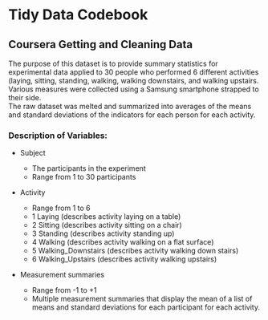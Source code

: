 # Tidy Data Codebook
## Coursera Getting and Cleaning Data

The purpose of this dataset is to provide summary statistics for experimental data applied to 30 people who performed 6 different activities (laying, sitting, standing, walking, walking downstairs, and walking upstairs. 
Various measures were collected using a Samsung smartphone strapped to their side.  
The raw dataset was melted and summarized into averages of the means and standard deviations of the indicators for each person for each activity.

### Description of Variables: 

* Subject
	+ The participants in the experiment
	+ Range from 1 to 30 participants

* Activity
	+ Range from 1 to 6
	+ 1 Laying (describes activity laying on a table)
	+ 2 Sitting (describes activity sitting on a chair)
	+ 3 Standing (describes activity standing up)
	+ 4 Walking (describes activity walking on a flat surface)
	+ 5 Walking_Downstairs (describes activity walking down stairs)
	+ 6 Walking_Upstairs  (describes activity walking upstairs)

 * Measurement summaries
	+ Range from -1 to +1
	+ Multiple measurement summaries that display the mean  of a list of means and standard deviations for each participant for each activity.  
